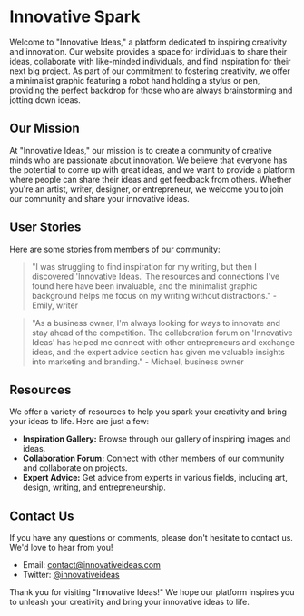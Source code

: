 <!--font:Orbitron-->

# Innovative Spark

Welcome to "Innovative Ideas," a platform dedicated to inspiring creativity and innovation. Our website provides a space for individuals to share their ideas, collaborate with like-minded individuals, and find inspiration for their next big project. As part of our commitment to fostering creativity, we offer a minimalist graphic featuring a robot hand holding a stylus or pen, providing the perfect backdrop for those who are always brainstorming and jotting down ideas.

## Our Mission

At "Innovative Ideas," our mission is to create a community of creative minds who are passionate about innovation. We believe that everyone has the potential to come up with great ideas, and we want to provide a platform where people can share their ideas and get feedback from others. Whether you're an artist, writer, designer, or entrepreneur, we welcome you to join our community and share your innovative ideas.

## User Stories

Here are some stories from members of our community:

> "I was struggling to find inspiration for my writing, but then I discovered 'Innovative Ideas.' The resources and connections I've found here have been invaluable, and the minimalist graphic background helps me focus on my writing without distractions." - Emily, writer

> "As a business owner, I'm always looking for ways to innovate and stay ahead of the competition. The collaboration forum on 'Innovative Ideas' has helped me connect with other entrepreneurs and exchange ideas, and the expert advice section has given me valuable insights into marketing and branding." - Michael, business owner

## Resources

We offer a variety of resources to help you spark your creativity and bring your ideas to life. Here are just a few:

- **Inspiration Gallery:** Browse through our gallery of inspiring images and ideas.
- **Collaboration Forum:** Connect with other members of our community and collaborate on projects.
- **Expert Advice:** Get advice from experts in various fields, including art, design, writing, and entrepreneurship.

## Contact Us

If you have any questions or comments, please don't hesitate to contact us. We'd love to hear from you!

- Email: [contact@innovativeideas.com](#)
- Twitter: [@innovativeideas](#)

Thank you for visiting "Innovative Ideas!" We hope our platform inspires you to unleash your creativity and bring your innovative ideas to life.

<!--

Write me content for website with wallpaper which alt text is:

"A wallpaper featuring a minimalist graphic of a robot hand holding a stylus or pen, with a space for taking notes or sketching ideas."

The name/title of the page should not be 1:1 copy of the alt text but rather a real content of the website which is using this wallpaper.

- Use markdown format 
- Start with heading
- Heading should be short and concise
- The content should look like a real website 
- The website should not be about the wallpaper, wallpaper is just a related background
- Heading should be contain work "wallpaper" or "background"
- Include real sections like references, contact, user stories, etc. use things relevant to the page purpose.
- Feel free to use structure like headings, bullets, numbering, blockquotes, paragraphs, horizontal lines, etc.
- You can use formatting like bold or _italic_
- You can include UTF-8 emojis
- Links should be only #hash anchors (and you can refer to the document itself)
- Do not include images


---


# "Innovative Ideas" Wallpaper Background for Creative Minds

Welcome to "Innovative Ideas," a platform that inspires creativity and innovation. Our website provides a space for individuals to share their ideas, collaborate with like-minded individuals, and find inspiration for their next big project. Our minimalist wallpaper featuring a robot hand holding a stylus or pen is the perfect background for those who are always brainstorming and jotting down ideas.

## Our Mission

Our mission is to foster a community of creative minds who are passionate about innovation. We believe that everyone has the potential to come up with great ideas, and we want to provide a platform where people can share their ideas and get feedback from others. Whether you're an artist, writer, designer, or entrepreneur, we welcome you to join our community and share your innovative ideas.

## User Stories

Here are some stories from our users:

> "I was struggling to come up with new ideas for my art projects, but then I found 'Innovative Ideas.' The community here is so supportive, and I've gotten some great feedback on my work. Plus, the wallpaper is super cool!" - Sarah, artist

> "As an entrepreneur, I'm always looking for new ways to innovate and improve my business. The resources and connections I've found on 'Innovative Ideas' have been invaluable." - John, business owner

## Resources

We offer a variety of resources to help you spark your creativity and bring your ideas to life. Here are just a few:

- **Inspiration Gallery:** Browse through our gallery of inspiring images and ideas.
- **Collaboration Forum:** Connect with other members of our community and collaborate on projects.
- **Expert Advice:** Get advice from experts in various fields, including art, design, writing, and entrepreneurship.

## Contact Us

If you have any questions or comments, please don't hesitate to contact us. We'd love to hear from you!

- Email: [contact@innovativeideas.com](#)
- Twitter: [@innovativeideas](#)

Thank you for visiting "Innovative Ideas!" We hope our platform inspires you to unleash your creativity and bring your innovative ideas to life.


---


Heading should not include word "wallpaper". The website should not be about the wallpaper itself, wallpaper is just a related background, rewrite whole content.


---


# "Innovative Ideas" - Sparking Creativity and Innovation

Welcome to "Innovative Ideas," a platform dedicated to inspiring creativity and innovation. Our website provides a space for individuals to share their ideas, collaborate with like-minded individuals, and find inspiration for their next big project. As part of our commitment to fostering creativity, we offer a minimalist graphic featuring a robot hand holding a stylus or pen, providing the perfect backdrop for those who are always brainstorming and jotting down ideas.

## Our Mission

At "Innovative Ideas," our mission is to create a community of creative minds who are passionate about innovation. We believe that everyone has the potential to come up with great ideas, and we want to provide a platform where people can share their ideas and get feedback from others. Whether you're an artist, writer, designer, or entrepreneur, we welcome you to join our community and share your innovative ideas.

## User Stories

Here are some stories from members of our community:

> "I was struggling to find inspiration for my writing, but then I discovered 'Innovative Ideas.' The resources and connections I've found here have been invaluable, and the minimalist graphic background helps me focus on my writing without distractions." - Emily, writer

> "As a business owner, I'm always looking for ways to innovate and stay ahead of the competition. The collaboration forum on 'Innovative Ideas' has helped me connect with other entrepreneurs and exchange ideas, and the expert advice section has given me valuable insights into marketing and branding." - Michael, business owner

## Resources

We offer a variety of resources to help you spark your creativity and bring your ideas to life. Here are just a few:

- **Inspiration Gallery:** Browse through our gallery of inspiring images and ideas.
- **Collaboration Forum:** Connect with other members of our community and collaborate on projects.
- **Expert Advice:** Get advice from experts in various fields, including art, design, writing, and entrepreneurship.

## Contact Us

If you have any questions or comments, please don't hesitate to contact us. We'd love to hear from you!

- Email: [contact@innovativeideas.com](#)
- Twitter: [@innovativeideas](#)

Thank you for visiting "Innovative Ideas!" We hope our platform inspires you to unleash your creativity and bring your innovative ideas to life.

-->
